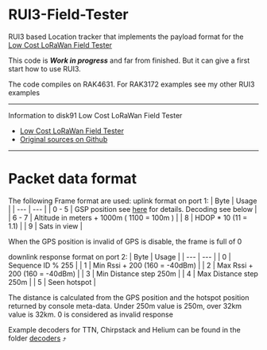# RUI3-Field-Tester
RUI3 based Location tracker that implements the payload format for the [Low Cost LoRaWan Field Tester](https://www.disk91.com/2021/technology/lora/low-cost-lorawan-field-tester/)

This code is _**Work in progress**_ and far from finished. But it can give a first start how to use RUI3.     
     
The code compiles on RAK4631. For RAK3172 examples see my other RUI3 examples     

----

Information to disk91 Low Cost LoRaWan Field Tester    
- [Low Cost LoRaWan Field Tester](https://www.disk91.com/2021/technology/lora/low-cost-lorawan-field-tester/)    
- [Original sources on Github](https://github.com/disk91/WioLoRaWANFieldTester)

----

# Packet data format
The following Frame format are used: uplink format on port 1:
| Byte | Usage |
| --- | --- |
| 0 - 5 | GSP position see [here](https://www.disk91.com/2015/technology/sigfox/telecom-design-sdk-decode-gps-frame/) for details. Decoding see below |
| 6 - 7 | Altitude in meters + 1000m ( 1100 = 100m ) |
| 8 | HDOP * 10 (11 = 1.1) |
| 9 | Sats in view |

When the GPS position is invalid of GPS is disable, the frame is full of 0

downlink response format on port 2:
| Byte | Usage |
| --- | --- |
| 0 | Sequence ID % 255 |
| 1 | Min Rssi + 200 (160 = -40dBm) |
| 2 | Max Rssi + 200 (160 = -40dBm) |
| 3 | Min Distance step 250m |
| 4 | Max Distance step 250m |
| 5 | Seen hotspot |

The distance is calculated from the GPS position and the hotspot position returned by console meta-data. Under 250m value is 250m, over 32km value is 32km. 0 is considered as invalid response

Example decoders for TTN, Chirpstack and Helium can be found in the folder [decoders](./decoders) ⤴️
